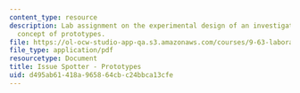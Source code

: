 ```yaml
---
content_type: resource
description: Lab assignment on the experimental design of an investigation of the
  concept of prototypes.
file: https://ol-ocw-studio-app-qa.s3.amazonaws.com/courses/9-63-laboratory-in-visual-cognition-fall-2009/d495ab61418a965864cbc24bbca13cfe_MIT9_63F09_assn08.pdf
file_type: application/pdf
resourcetype: Document
title: Issue Spotter - Prototypes
uid: d495ab61-418a-9658-64cb-c24bbca13cfe
---
```


